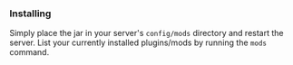 ### Installing

Simply place the jar in your server's `config/mods` directory and restart the server.
List your currently installed plugins/mods by running the `mods` command.
